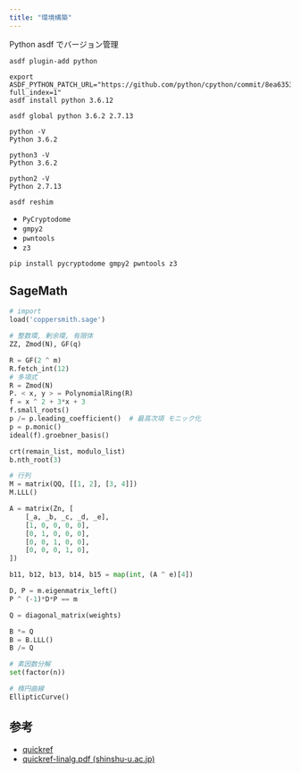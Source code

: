 ```yaml
---
title: "環境構築"
---
```


Python
asdf でバージョン管理


```shell
asdf plugin-add python
```

```shell
export ASDF_PYTHON_PATCH_URL="https://github.com/python/cpython/commit/8ea6353.patch?full_index=1"
asdf install python 3.6.12
```

```shell
asdf global python 3.6.2 2.7.13
```

```shell
python -V
Python 3.6.2

python3 -V
Python 3.6.2

python2 -V
Python 2.7.13
```

```shell
asdf reshim
```

- `PyCryptodome`
- `gmpy2`
- `pwntools`
- `z3`

```
pip install pycryptodome gmpy2 pwntools z3
```

## SageMath

```python
# import
load('coppersmith.sage')

# 整数環, 剰余環, 有限体
ZZ, Zmod(N), GF(q)

R = GF(2 ^ m)
R.fetch_int(12)
# 多項式
R = Zmod(N)
P. < x, y > = PolynomialRing(R)
f = x ^ 2 + 3*x + 3
f.small_roots()
p /= p.leading_coefficient()  # 最高次項 モニック化
p = p.monic()
ideal(f).groebner_basis()

crt(remain_list, modulo_list)
b.nth_root(3)

# 行列
M = matrix(QQ, [[1, 2], [3, 4]])
M.LLL()

A = matrix(Zn, [
    [_a, _b, _c, _d, _e],
    [1, 0, 0, 0, 0],
    [0, 1, 0, 0, 0],
    [0, 0, 1, 0, 0],
    [0, 0, 0, 1, 0],
])

b11, b12, b13, b14, b15 = map(int, (A ^ e)[4])

D, P = m.eigenmatrix_left()
P ^ (-1)*D*P == m

Q = diagonal_matrix(weights)

B *= Q
B = B.LLL()
B /= Q

# 素因数分解
set(factor(n))

# 楕円曲線
EllipticCurve()
```

## 参考
- [quickref](https://wiki.sagemath.org/quickref?action=AttachFile&do=get&target=quickref.pdf)
- [quickref-linalg.pdf (shinshu-u.ac.jp)](http://math.shinshu-u.ac.jp/~nu/nora/sage/doc/refcard/quickref-linalg/200905/ja-utf8/quickref-linalg.pdf)
